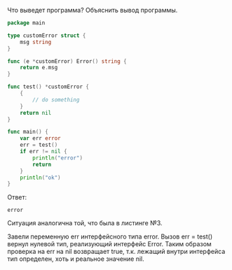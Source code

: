 Что выведет программа? Объяснить вывод программы.

```go
package main

type customError struct {
	msg string
}

func (e *customError) Error() string {
	return e.msg
}

func test() *customError {
	{
		// do something
	}
	return nil
}

func main() {
	var err error
	err = test()
	if err != nil {
		println("error")
		return
	}
	println("ok")
}
```

Ответ:
```
error
```
Ситуация аналогична той, что была в листинге №3.

Завели переменную err интерфейсного типа error.
Вызов err = test() вернул нулевой тип, реализующий интерфейс Error.
Таким образом проверка на err на nil возвращает true, т.к. лежащий внутри
интерфейса тип определен, хоть и реальное значение nil. 
